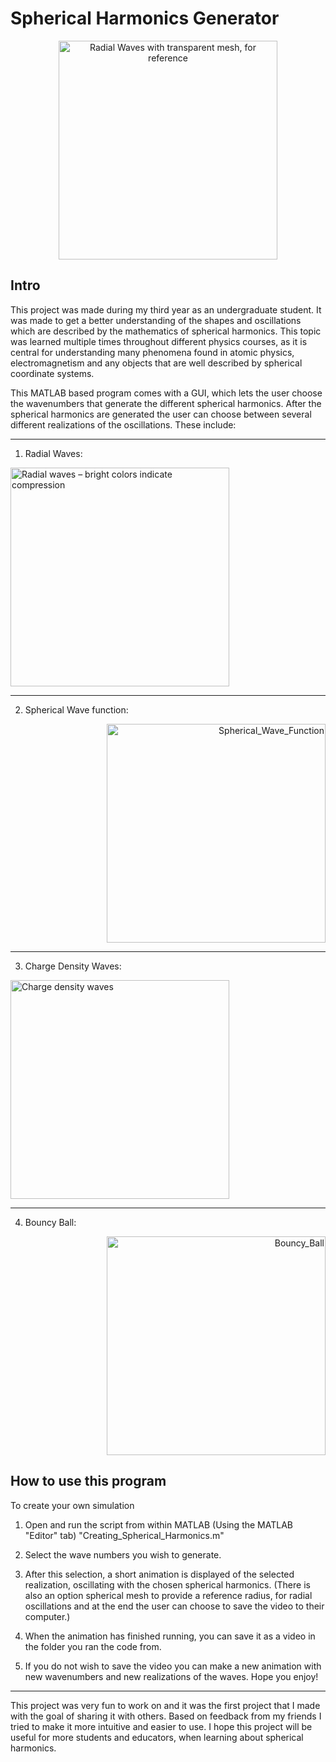 # Spherical Harmonics Generator



<p align="center">
    <img src=https://github.com/BjBodner/Portfolio/blob/master/Visualization_Projects/Spherical_Harmonics_Generator/Video_Snippet1.gif
 width="350" title="Radial Waves with transparent mesh, for reference">


## Intro 
This project was made during my third year as an undergraduate student.
It was made to get a better understanding of the shapes and oscillations
which are described by the mathematics of spherical harmonics.
This topic was learned multiple times throughout different physics courses, as it is central for understanding many phenomena found in atomic physics, electromagnetism and any objects that are well described by spherical coordinate systems.

This MATLAB based program comes with a GUI, which lets the user choose the wavenumbers
that generate the different spherical harmonics. After the spherical harmonics are generated the
user can choose between several different realizations of the oscillations. These include:


---
1. Radial Waves:

<p align="left">
  <img src=https://github.com/BjBodner/Portfolio/blob/master/Visualization_Projects/Spherical_Harmonics_Generator/Video_Snippet2_1.gif width="350" title="Radial waves – bright colors indicate compression">
</p>

---
2. Spherical Wave function:

<p align="right">
    <img src=https://github.com/BjBodner/Portfolio/blob/master/Visualization_Projects/Spherical_Harmonics_Generator/Spherical_Wave_Function.gif
 width="350" title=" Spherical_Wave_Function ">

---
3. Charge Density Waves:

<p align="left">
    <img src=https://github.com/BjBodner/Portfolio/blob/master/Visualization_Projects/Spherical_Harmonics_Generator/Video_Snippet3.gif
 width="350" title="Charge density waves">
  
 --- 
4. Bouncy Ball:

<p align="right">
    <img src=https://github.com/BjBodner/Portfolio/blob/master/Visualization_Projects/Spherical_Harmonics_Generator/Bouncy_Ball.gif
 width="350" title=" Bouncy_Ball ">

## How to use this program
To create your own simulation
1.	Open and run the script from within MATLAB (Using the MATLAB "Editor" tab)
"Creating_Spherical_Harmonics.m"

2.	Select the wave numbers you wish to generate.

3.	After this selection, a short animation is displayed of the selected realization, 
oscillating with the chosen spherical harmonics.
(There is also an option spherical mesh to provide a reference radius, for radial oscillations
and at the end the user can choose to save the video to their computer.)

4.	When the animation has finished running, you can save it as a video in the folder you ran the code from. 

5.	If you do not wish to save the video you can make a new animation with new wavenumbers and new realizations of the waves.
Hope you enjoy!
---
This project was very fun to work on and it was the first project that I made with the goal of 
sharing it with others. Based on feedback from my friends I tried to make it more intuitive and easier to use. I hope this project will be useful for more students and educators, when learning about spherical harmonics.
